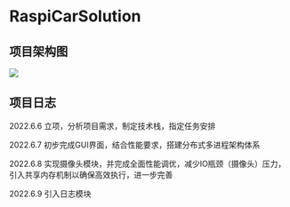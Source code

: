 <!--
 * @Author       : Gehrychiang
 * @LastEditTime : 2022-06-09 12:03:03
 * @Website      : www.yilantingfeng.site
 * @E-mail       : gehrychiang@aliyun.com
-->
# RaspiCarSolution

## 项目架构图
![](https://pic-static.yilantingfeng.site/imgs/2022/06/09/11-33-12-f80de753777ad3b780ef5752f8f851ff-20220609113311-89ce1e.png)

## 项目日志
2022.6.6 立项，分析项目需求，制定技术栈，指定任务安排

2022.6.7 初步完成GUI界面，结合性能要求，搭建分布式多进程架构体系

2022.6.8 实现摄像头模块，并完成全面性能调优，减少IO瓶颈（摄像头）压力，引入共享内存机制以确保高效执行，进一步完善

2022.6.9 引入日志模块